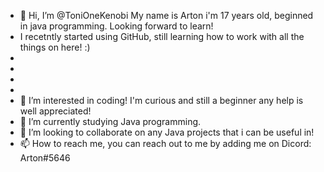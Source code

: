 - 👋 Hi, I’m @ToniOneKenobi My name is Arton i'm 17 years old, beginned in java programming. Looking forward to learn!
- I recetntly started using GitHub, still learning how to work with all the things on here! :) 
- 
-
- 
-  
-    👀 I’m interested in coding! I'm curious and still a beginner any help is well appreciated!
- 🌱 I’m currently studying Java programming.
- 💞️ I’m looking to collaborate on any Java projects that i can be useful in!
- 📫 How to reach me, you can reach out to me by adding me on Dicord: Arton#5646

<!---
ToniOneKenobi/ToniOneKenobi is a ✨ special ✨ repository because its `README.md` (this file) appears on your GitHub profile.
You can click the Preview link to take a look at your changes.
--->
